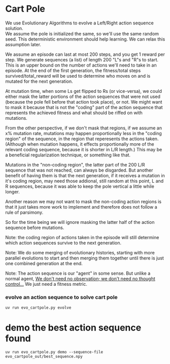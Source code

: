 # Cart Pole

We use Evolutionary Algorithms to evolve a Left/Right action sequence solution.  
We assume the pole is initialized the same, so we'll use the same random seed.
This deterministic environment should help learning. We can relax this assumption later.  

We assume an episode can last at most 200 steps, and you get 1 reward per step. We generate sequences (a list) of length 200 "L"s and "R"s to start. This is an upper bound on the number of actions we'll need to take in an episode. At the end of the first generation, the fitness/total steps survived/total_reward will be used to determine who moves on and is mutated for the next generation.  

At mutation time, when some Ls get flipped to Rs (or vice-versa), we could either mask the latter portions of the action sequences that were not used (because the pole fell before that action took place), or not. We might want to mask it because that is not the "coding" part of the action sequence that represents the achieved fitness and what should be riffed on with mutations. 

From the other perspective, if we don't mask that regions, if we assume an x% mutation rate, mutations may happen proportionally less in the "coding region" of the sequence, in the region that reperesents the actions taken. (Although when mutation happens, it effects proportionally more of the relevant coding sequence, because it is shorter in L/R length.) This may be a beneficial regularization technique, or something like that.

Mutations in the "non-coding region", the latter part of the 200 L/R sequence that was not reached, can always be disgarded. But another benefit of having them is that the next generation, if it receives a mutation in it's coding region, may need those addional, still random at this point, L and R sequences, because it was able to keep the pole vertical a little while longer. 

Another reason we may not want to mask the non-coding action regions is that it just takes more work to implement and therefore does not follow a rule of parsimony.

So for the time being we will ignore masking the latter half of the action sequence before mutations. 

Note: the coding region of actions taken in the episode will still determine which action sequences survive to the next generation.

Note: We do some merging of evolutionary histories, starting with more parallel evolutions to start and then merging them together until there is just one combined generation at the end.

Note: The action sequence is our "agent" in some sense. But unlike a normal agent, [We don't need no observation; we don't need no thought control...](https://www.youtube.com/watch?v=bZwxTX2pWmw) We just need a fitness metric.

### evolve an action sequence to solve cart pole
```
uv run evo_cartpole.py evolve
```

# demo the best action sequence found
```
uv run evo_cartpole.py demo --sequence-file evo_cartpole_out/best_sequence.npy
```

